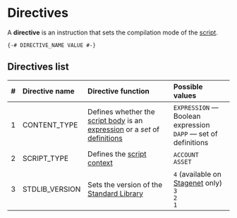 # Directives

A **directive** is an instruction that sets the compilation mode of the [script](/en/ride/script/).

``` ride
{-# DIRECTIVE_NAME VALUE #-}
```

## Directives list

| # | Directive name | Directive function | Possible values |
| :--- | :--- | :--- | :--- |
| 1 | CONTENT_TYPE | Defines whether the [script body](/en/ride/script/script-body) is an [expression](/en/ride/base-concepts/expression) or a _set_ of [definitions](/en/ride/base-concepts/definition) | `EXPRESSION` — Boolean expression<br>`DAPP` — set of definitions |
| 2 | SCRIPT_TYPE | Defines the [script context](/en/ride/script/script-context) | `ACCOUNT`<br>`ASSET` |
| 3 | STDLIB_VERSION | Sets the version of the [Standard Library](/en/ride/script/standard-library) | `4` (available on [Stagenet](/en/blockchain/blockchain-network/) only) <br>`3`<br>`2`<br>`1` |
